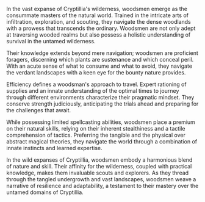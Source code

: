 In the vast expanse of Cryptillia's wilderness, woodsmen emerge as the consummate masters of the natural world. Trained in the intricate arts of infiltration, exploration, and scouting, they navigate the dense woodlands with a prowess that transcends the ordinary. Woodsmen are not only adept at traversing wooded realms but also possess a holistic understanding of survival in the untamed wilderness.

Their knowledge extends beyond mere navigation; woodsmen are proficient foragers, discerning which plants are sustenance and which conceal peril. With an acute sense of what to consume and what to avoid, they navigate the verdant landscapes with a keen eye for the bounty nature provides.

Efficiency defines a woodsman's approach to travel. Expert rationing of supplies and an innate understanding of the optimal times to journey through different environments characterize their pragmatic mindset. They conserve strength judiciously, anticipating the trials ahead and preparing for the challenges that await.

While possessing limited spellcasting abilities, woodsmen place a premium on their natural skills, relying on their inherent stealthiness and a tactile comprehension of tactics. Preferring the tangible and the physical over abstract magical theories, they navigate the world through a combination of innate instincts and learned expertise.

In the wild expanses of Cryptillia, woodsmen embody a harmonious blend of nature and skill. Their affinity for the wilderness, coupled with practical knowledge, makes them invaluable scouts and explorers. As they thread through the tangled undergrowth and vast landscapes, woodsmen weave a narrative of resilience and adaptability, a testament to their mastery over the untamed domains of Cryptillia.